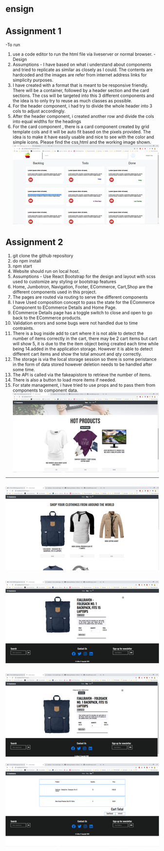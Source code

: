# ensign
# Assignment 1
-To run
1. use a code editor to run the html file via liveserver or normal browser.
-Design 
2. Assumptions - I have based on what i understand about components and tried to replicate as similar as closely as I could. The contents are hardcoded and the images are refer from internet address links for simplicity purposes.
3. I have created with a format that is meant to be responsive friendly. There will be a container, followed by a header section and the card sections.  The css will be targeted into this 3 different components and the idea is to only try to reuse as much classes as possible.
4. For the header component, i had try to divide the whole header into 3 cols to adjust accordingly. 
5. After the header component, i created another row and divide the cols into equal widths for the headings
6. For the card component , there is a card component created by grid template cols and it will be auto fit based on the pixels provided. The idea is to make it have easily usable and nice to see with the color and simple icons.
Please find the css,html and the working image shown.
![Assignmen1Image](Assignment1/Assignment1.png)

# Assignment 2
1. git clone the github repository
2. do npm install 
3. npm start 
4. Website should run on local host.
6. Assumptions - Use React Bootstrap for the design and layout with scss used to customize any styling or bootstrap features
7. Home, Jumbotron, Navigation, Footer, ECommerce, Cart,Shop are the different components used in this project.
8. The pages are routed via routing to serve the different components
9. I have Used composition concept to pass the state for the ECommerce Component to ECommerce Details and Home Page.
10. ECommerce Details page has a toggle switch to close and open to go back to the ECommerce products.
11. Validation errors and some bugs were not handled due to time contraints.
12. There is a bug inside add to cart where it is not able to detect the number of items correctly in the cart, there may be 2 cart items but cart will show 5, it is due to the the item object being created each time while being 14.added in the application storage. However it is able to detect different cart items and show the total amount and qty correctly. 
13. The storage is via the local storage session so there is some peristance in the form of data stored however deletion needs to be handled after some time.
14. The API is called via the fakeapistore to retrieve the number of items.
15. There is also a button to load more items if needed.
16. For state management, i have tried to use props and to pass them from components to component data. 
![Assignmen2Image1](Assignment2/Home.PNG)
------------------------------------------
![Assignmen2Image2](Assignment2/Product.PNG)
-------------------------------------------
![Assignmen2Image3](Assignment2/ProductDetails.PNG)
-------------------------------------------------------
![Assignmen2Image4](Assignment2/AddtoCart.PNG)
-------------------------------------------------------
![Assignmen2Image5](Assignment2/AddToCartDetails.PNG)




